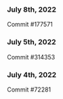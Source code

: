 ### July 8th, 2022

Commit #177571

### July 5th, 2022

Commit #314353


### July 4th, 2022

Commit #72281
